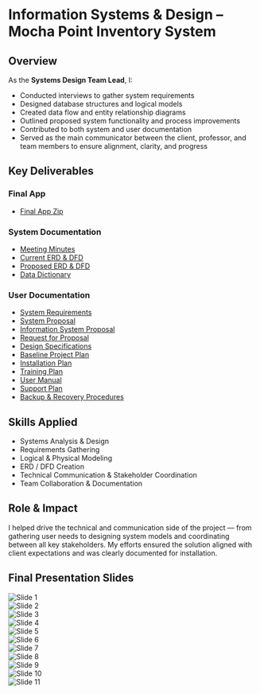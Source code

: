 # Information Systems & Design – Mocha Point Inventory System

## Overview
As the **Systems Design Team Lead**, I:
- Conducted interviews to gather system requirements
- Designed database structures and logical models
- Created data flow and entity relationship diagrams
- Outlined proposed system functionality and process improvements
- Contributed to both system and user documentation
- Served as the main communicator between the client, professor, and team members to ensure alignment, clarity, and progress

## Key Deliverables
### Final App
- [Final App Zip](final%20app.zip)

### System Documentation
- [Meeting Minutes](system_documentation/Meeting%20Minutes.pdf)
- [Current ERD & DFD](system_documentation/Current%20ERD_DFD.pdf)
- [Proposed ERD & DFD](system_documentation/Proposed%20ERD_DFD.pdf)
- [Data Dictionary](system_documentation/Data%20Dictionary.pdf)

### User Documentation
- [System Requirements](user_documentation/System%20Requirements.pdf)
- [System Proposal](user_documentation/System%20Proposal.pdf)
- [Information System Proposal](user_documentation/Information%20System%20Proposal.pdf)
- [Request for Proposal](user_documentation/Request%20for%20Proposal.pdf)
- [Design Specifications](user_documentation/Design%20Specifications.pdf)
- [Baseline Project Plan](user_documentation/Baseline%20Project%20Plan.pdf)
- [Installation Plan](user_documentation/Installation%20Plan.pdf)
- [Training Plan](user_documentation/Training%20Plan.pdf)
- [User Manual](user_documentation/User%20Manual.pdf)
- [Support Plan](user_documentation/Support%20Plan.pdf)
- [Backup & Recovery Procedures](user_documentation/Backup%20%26%20Recovery%20Prodecures.pdf)

## Skills Applied
- Systems Analysis & Design
- Requirements Gathering
- Logical & Physical Modeling
- ERD / DFD Creation
- Technical Communication & Stakeholder Coordination
- Team Collaboration & Documentation

## Role & Impact
I helped drive the technical and communication side of the project — from gathering user needs to designing system models and coordinating between all key stakeholders. My efforts ensured the solution aligned with client expectations and was clearly documented for installation.

## Final Presentation Slides
![Slide 1](slides/slide1.png)  
![Slide 2](slides/slide2.png)  
![Slide 3](slides/slide3.png)  
![Slide 4](slides/slide4.png)  
![Slide 5](slides/slide5.png)  
![Slide 6](slides/slide6.png)  
![Slide 7](slides/slide7.png)  
![Slide 8](slides/slide8.png)  
![Slide 9](slides/slide9.png)  
![Slide 10](slides/slide10.png)  
![Slide 11](slides/slide11.png)










